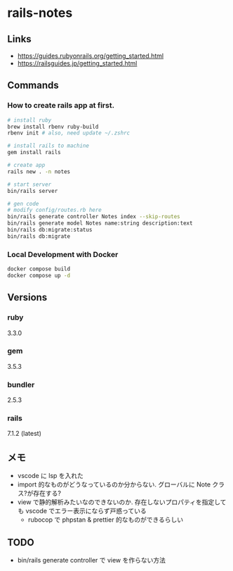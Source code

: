 # rails-notes

## Links
- https://guides.rubyonrails.org/getting_started.html
- https://railsguides.jp/getting_started.html

## Commands
### How to create rails app at first.
```bash
# install ruby
brew install rbenv ruby-build
rbenv init # also, need update ~/.zshrc

# install rails to machine
gem install rails

# create app
rails new . -n notes

# start server
bin/rails server

# gen code
# modify config/routes.rb here
bin/rails generate controller Notes index --skip-routes
bin/rails generate model Notes name:string description:text
bin/rails db:migrate:status
bin/rails db:migrate
```

### Local Development with Docker
```bash
docker compose build
docker compose up -d
```

## Versions
### ruby
3.3.0
### gem
3.5.3
### bundler
2.5.3
### rails
7.1.2 (latest)

## メモ
- vscode に lsp を入れた
- import 的なものがどうなっているのか分からない. グローバルに Note クラス?が存在する?
- view で静的解析みたいなのできないのか. 存在しないプロパティを指定しても vscode でエラー表示にならず戸惑っている
  - rubocop で phpstan & prettier 的なものができるらしい

## TODO
- bin/rails generate controller で view を作らない方法
